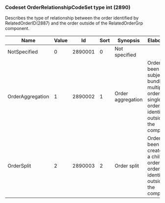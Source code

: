 ### Codeset OrderRelationshipCodeSet type int (2890)

Describes the type of relationship between the order identified by RelatedOrderID(2887) and the order outside of the RelatedOrderGrp component.

| Name             | Value | Id      | Sort | Synopsis          | Elaboration                                                                                                        |
|------------------|-------|---------|------|-------------------|--------------------------------------------------------------------------------------------------------------------|
| NotSpecified     | 0     | 2890001 | 0    | Not specified     |                                                                                                                    |
| OrderAggregation | 1     | 2890002 | 1    | Order aggregation | Order has been subject to a bundling of multiple orders to a single new order identified outside of the component. |
| OrderSplit       | 2     | 2890003 | 2    | Order split       | Order has been created as a child order of the order identified outside of the component.                          |

